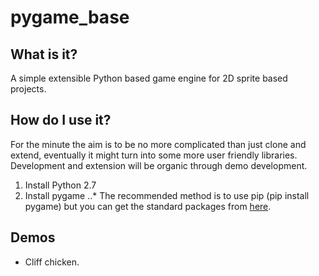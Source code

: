 # pygame_base
## What is it?
A simple extensible Python based game engine for 2D sprite based projects.

## How do I use it?
For the minute the aim is to be no more complicated than just clone and extend, eventually it might turn into some more user friendly libraries. Development and extension will be organic through demo development.
1. Install Python 2.7
2. Install pygame
..* The recommended method is to use pip (pip install pygame) but you can get the standard packages from [here](https://bitbucket.org/pygame/pygame/overview).

## Demos
* Cliff chicken.